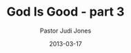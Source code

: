 ---
lunr: "true"
title: "God Is Good - part 3"
author: "Pastor Judi Jones"
postDate: "03-17-2013"
date: 2013-03-17
category: "sermons"
slug: "2013/03/03172013_ffc"
icon: microphone
audioLink: "03172013_ffc"
tags: [godisgood]
mp3: "03172013_ffc/03172013.mp3"
ogg: "03172013_ffc/03172013.ogg"
linkurl: "https://archive.org/download/03172013_ffc/03172013_ffc_files.xml"
ipath: "https://archive.org/download/03172013_ffc/03172013.mp3"
layout: sermon.html
---